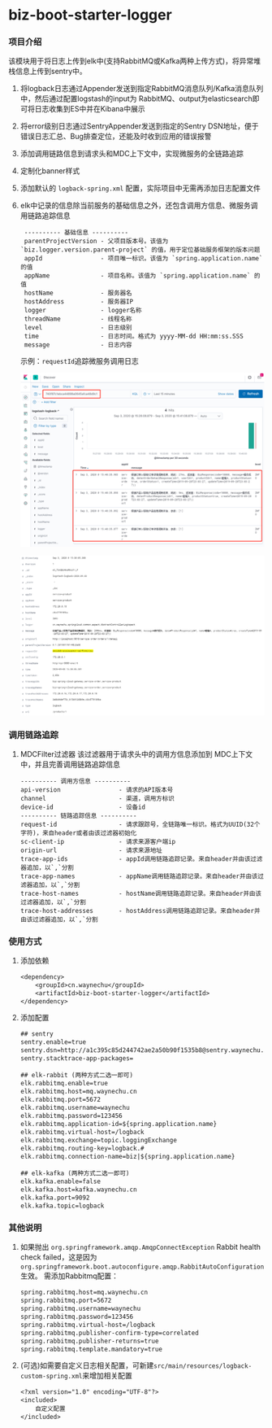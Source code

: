 # biz-boot-starter-logger

### 项目介绍
该模块用于将日志上传到elk中(支持RabbitMQ或Kafka两种上传方式)，将异常堆栈信息上传到sentry中。

1. 将logback日志通过Appender发送到指定RabbitMQ消息队列/Kafka消息队列中，然后通过配置logstash的input为
RabbitMQ、output为elasticsearch即可将日志收集到ES中并在Kibana中展示
2. 将error级别日志通过SentryAppender发送到指定的Sentry DSN地址，便于错误日志汇总、Bug排查定位，还能及时收到应用的错误报警
3. 添加调用链路信息到请求头和MDC上下文中，实现微服务的全链路追踪
4. 定制化banner样式
5. 添加默认的 `logback-spring.xml` 配置，实际项目中无需再添加日志配置文件
6. elk中记录的信息除当前服务的基础信息之外，还包含调用方信息、微服务调用链路追踪信息
    ```
     ---------- 基础信息 ----------
     parentProjectVersion - 父项目版本号。该值为 `biz.logger.version.parent-project` 的值，用于定位基础服务框架的版本问题
     appId                - 项目唯一标识。该值为 `spring.application.name` 的值
     appName              - 项目名称。该值为 `spring.application.name` 的值
     hostName             - 服务器名
     hostAddress          - 服务器IP
     logger               - logger名称
     threadName           - 线程名称
     level                - 日志级别
     time                 - 日志时间。格式为 yyyy-MM-dd HH:mm:ss.SSS
     message              - 日志内容
    ```
    示例：`requestId`追踪微服务调用日志

    ![调用链路追踪](../docs/elk-1.png "调用链路追踪")
    
    ![ELK记录信息](../docs/elk-2.png "ELK记录信息")

### 调用链路追踪
1. MDCFilter过滤器
    该过滤器用于请求头中的调用方信息添加到 MDC上下文中，并且完善调用链路追踪信息
    ```
    ---------- 调用方信息 ----------
    api-version                - 请求的API版本号
    channel                    - 渠道，调用方标识
    device-id                  - 设备id
    ---------- 链路追踪信息 ----------
    request-id                 - 请求跟踪号，全链路唯一标识。格式为UUID(32个字符)，来自header或者由该过滤器初始化
    sc-client-ip               - 请求来源客户端ip
    origin-url                 - 请求来源地址
    trace-app-ids              - appId调用链路追踪记录。来自header并由该过滤器追加，以`,`分割
    trace-app-names            - appName调用链路追踪记录。来自header并由该过滤器追加，以`,`分割
    trace-host-names           - hostName调用链路追踪记录。来自header并由该过滤器追加，以`,`分割
    trace-host-addresses       - hostAddress调用链路追踪记录。来自header并由该过滤器追加，以`,`分割
   ```

### 使用方式
1. 添加依赖
    ```
    <dependency>
        <groupId>cn.waynechu</groupId>
        <artifactId>biz-boot-starter-logger</artifactId>
    </dependency>
    ```
2. 添加配置
    ```
    ## sentry
    sentry.enable=true
    sentry.dsn=http://a1c395c85d244742ae2a50b90f1535b8@sentry.waynechu.cn:9000/2
    sentry.stacktrace-app-packages=
   
    ## elk-rabbit (两种方式二选一即可)
    elk.rabbitmq.enable=true
    elk.rabbitmq.host=mq.waynechu.cn
    elk.rabbitmq.port=5672
    elk.rabbitmq.username=waynechu
    elk.rabbitmq.password=123456
    elk.rabbitmq.application-id=${spring.application.name}
    elk.rabbitmq.virtual-host=/logback
    elk.rabbitmq.exchange=topic.loggingExchange
    elk.rabbitmq.routing-key=logback.#
    elk.rabbitmq.connection-name=biz|${spring.application.name}
   
    ## elk-kafka (两种方式二选一即可)
    elk.kafka.enable=false
    elk.kafka.host=kafka.waynechu.cn
    elk.kafka.port=9092
    elk.kafka.topic=logback
    ```
   
### 其他说明
1. 如果抛出 `org.springframework.amqp.AmqpConnectException` Rabbit health check failed，这是因为`org.springframework.boot.autoconfigure.amqp.RabbitAutoConfiguration`生效。
    需添加Rabbitmq配置：
    ```
    spring.rabbitmq.host=mq.waynechu.cn
    spring.rabbitmq.port=5672
    spring.rabbitmq.username=waynechu
    spring.rabbitmq.password=123456
    spring.rabbitmq.virtual-host=/logback
    spring.rabbitmq.publisher-confirm-type=correlated
    spring.rabbitmq.publisher-returns=true
    spring.rabbitmq.template.mandatory=true
    ```

2. (可选)如需要自定义日志相关配置，可新建`src/main/resources/logback-custom-spring.xml`来增加相关配置
    ```
    <?xml version="1.0" encoding="UTF-8"?>
    <included>
        自定义配置
    </included>
    ```